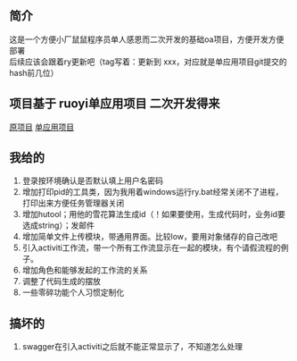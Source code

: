 ## 简介
这是一个方便小厂鼠鼠程序员单人感恩而二次开发的基础oa项目，方便开发方便部署  
后续应该会跟着ry更新吧（tag写着：更新到 xxx，对应就是单应用项目git提交的hash前几位）  

## 项目基于 ruoyi单应用项目 二次开发得来
[原项目](https://gitee.com/y_project/RuoYi) [单应用项目](https://github.com/yangzongzhuan/RuoYi-fast)  

## 我给的
1.  登录按环境确认是否默认填上用户名密码
2.  增加打印pid的工具类，因为我用着windows运行ry.bat经常关闭不了进程，打印出来方便任务管理器关闭
3.  增加hutool；用他的雪花算法生成id（！如果要使用，生成代码时，业务id要选成string）；发邮件
4.  增加简单文件上传模块，带通用界面。比较low，要用对象储存的自己改吧
5.  引入activiti工作流，带一个所有工作流显示在一起的模块，有个请假流程的例子。
6.  增加角色和能够发起的工作流的关系
7.  调整了代码生成的摆放
8.  一些零碎功能个人习惯定制化

## 搞坏的
1.  swagger在引入activiti之后就不能正常显示了，不知道怎么处理
